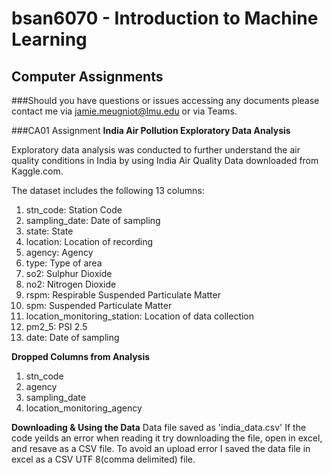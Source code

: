 # bsan6070 - Introduction to Machine Learning
## Computer Assignments
###Should you have questions or issues accessing any documents please contact me via jamie.meugniot@lmu.edu or via Teams. 

###CA01 Assignment
**India Air Pollution Exploratory Data Analysis**

Exploratory data analysis was conducted to further understand the air quality conditions in India by using India Air Quality Data downloaded from Kaggle.com. 

The dataset includes the following 13 columns: 
1. stn_code: Station Code
2. sampling_date: Date of sampling
3. state: State
4. location: Location of recording
5. agency: Agency
6. type: Type of area
7. so2: Sulphur Dioxide
8. no2: Nitrogen Dioxide
9. rspm: Respirable Suspended Particulate Matter
10. spm: Suspended Particulate Matter
11. location_monitoring_station: Location of data collection
12. pm2_5: PSI 2.5
13. date: Date of sampling

**Dropped Columns from Analysis**
1. stn_code
2. agency
3. sampling_date
4. location_monitoring_agency

**Downloading & Using the Data**
Data file saved as 'india_data.csv'
If the code yeilds an error when reading it try downloading the file, open in excel, and resave as a CSV file.
To avoid an upload error I saved the data file in excel as a CSV UTF 8(comma delimited) file.

